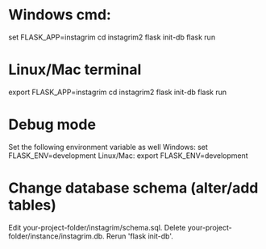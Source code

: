 # Windows cmd:
set FLASK_APP=instagrim
cd instagrim2 
flask init-db
flask run

# Linux/Mac terminal
export FLASK_APP=instagrim
cd instagrim2
flask init-db
flask run

# Debug mode
Set the following environment variable as well
Windows: set FLASK_ENV=development
Linux/Mac: export FLASK_ENV=development

# Change database schema (alter/add tables)
Edit your-project-folder/instagrim/schema.sql.
Delete your-project-folder/instance/instagrim.db.
Rerun 'flask init-db'.
